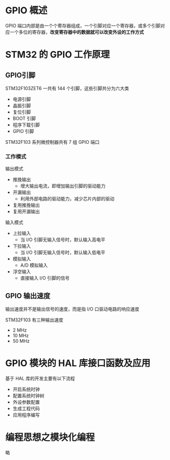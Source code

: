 # GPIO 概述
GPIO 端口内部是由一个个寄存器组成，一个引脚对应一个寄存器，或多个引脚对应一个多位的寄存器，**改变寄存器中的数据就可以改变外设的工作方式**


# STM32 的 GPIO 工作原理
## GPIO引脚
STM32F103ZET6 一共有 144 个引脚，这些引脚共分为六大类
- 电源引脚
- 晶振引脚
- 复位引脚
- BOOT 引脚
- 程序下载引脚
- GPIO 引脚

STM32F103 系列微控制器共有 7 组 GPIO 端口

### 工作模式
输出模式
- 推挽输出 
  - 增大输出电流，即增加输出引脚的驱动能力
- 开漏输出
  - 利用外部电路的驱动能力，减少芯片内部的驱动
- 复用推挽输出
- 复用开漏输出

输入模式
- 上拉输入
  - 当 I/O 引脚无输入信号时，默认输入高电平
- 下拉输入
  - 当 I/O 引脚无输入信号时，默认输入低电平
- 模拟输入
  - A/D 模拟输入
- 浮空输入
  - 直接输入 I/O 引脚的信号

## GPIO 输出速度
输出速度并不是输出信号的速度，而是指 I/O 口驱动电路的响应速度

STM32F103 有三种输出速度
- 2 MHz
- 10 MHz
- 50 MHz

# GPIO 模块的 HAL 库接口函数及应用
基于 HAL 库的开发主要有以下流程
- 开启系统时钟
- 配置系统时钟树
- 外设参数配置
- 生成工程代码
- 应用程序编写

# 编程思想之模块化编程
略